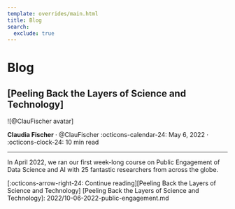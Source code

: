 ```yaml
---
template: overrides/main.html
title: Blog
search:
  exclude: true
---
```


<style>
  .md-sidebar--secondary:not([hidden]) {
    visibility: hidden;
  }
</style>

# Blog

## [Peeling Back the Layers of Science and Technology]

<aside class="mdx-author" markdown>
![@ClauFischer avatar]

<span>__Claudia Fischer__ · @ClauFischer</span>
<span>
:octicons-calendar-24: May 6, 2022 ·
:octicons-clock-24: 10 min read
</span>
</aside>

  [@ClauFischer avatar]: https://avatars.githubusercontent.com/u/104078689

---

In April 2022, we ran our first week-long course on Public Engagement of Data Science and AI with 25 fantastic researchers from across the globe.

  [:octicons-arrow-right-24: Continue reading][Peeling Back the Layers of Science and Technology]
  [Peeling Back the Layers of Science and Technology]: 2022/10-06-2022-public-engagement.md